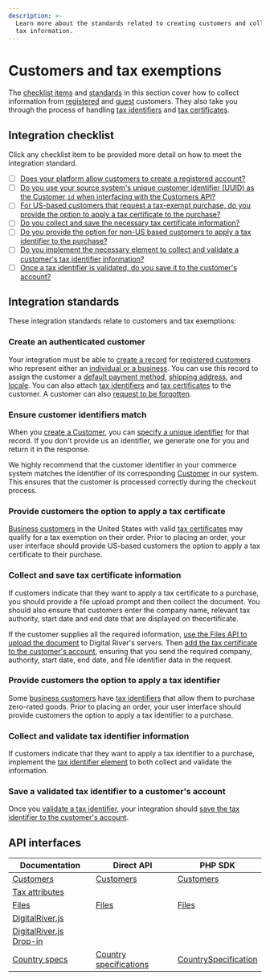 ```yaml
---
description: >-
  Learn more about the standards related to creating customers and collecting
  tax information.
---
```


# Customers and tax exemptions

The [checklist items](customers-and-tax-exemptions.md#integration-checklist) and [standards](customers-and-tax-exemptions.md#integration-standards) in this section cover how to collect information from [registered](../../../integration-options/checkouts/creating-checkouts/using-the-checkout-identifier.md#registered-checkouts-or-invoices) and [guest](../../../integration-options/checkouts/creating-checkouts/using-the-checkout-identifier.md#guest-checkouts-or-invoices) customers. They also take you through the process of handling [tax identifiers](../../../customer-management/setting-tax-related-attributes.md#tax-identifiers) and [tax certificates](../../../customer-management/setting-tax-related-attributes.md#tax-certificates).

## Integration checklist

Click any checklist item to be provided more detail on how to meet the integration standard.

* [ ] [Does your platform allow customers to create a registered account?](customers-and-tax-exemptions.md#create-an-authenticated-customer)
* [ ] [Do you use your source system's unique customer identifier (UUID) as the Customer `id` when interfacing with the Customers API?](customers-and-tax-exemptions.md#ensure-customer-identifiers-match)
* [ ] [For US-based customers that request a tax-exempt purchase, do you provide the option to apply a tax certificate to the purchase?](customers-and-tax-exemptions.md#provide-customers-the-option-to-apply-a-tax-certificate)
* [ ] [Do you collect and save the necessary tax certificate information?](customers-and-tax-exemptions.md#collect-and-save-tax-certificate-information)
* [ ] [Do you provide the option for non-US based customers to apply a tax identifier to the purchase?](customers-and-tax-exemptions.md#integrate-a-method-for-capturing-tax-identifiers)
* [ ] [Do you implement the necessary element to collect and validate a customer's tax identifier information?](customers-and-tax-exemptions.md#collect-and-validate-tax-identifier-information)
* [ ] [Once a tax identifier is validated, do you save it to the customer's account?](customers-and-tax-exemptions.md#save-a-validated-tax-identifier-to-a-customers-account)

## Integration standards

These integration standards relate to customers and tax exemptions:

### Create an authenticated customer

Your integration must be able to [create a record](../../../customer-management/creating-a-customer.md) for [registered customers](../../../integration-options/checkouts/creating-checkouts/using-the-checkout-identifier.md#registered-checkouts-or-invoices) who represent either an [individual or a business](../../../customer-management/creating-a-customer.md#customer-type). You can use this record to assign the customer a [default payment method](../../../customer-management/creating-a-customer.md#default-payment-source), [shipping address](../../../customer-management/creating-a-customer.md#shipping-address), and [locale](../../../customer-management/creating-a-customer.md#locale). You can also attach [tax identifiers](../../../customer-management/setting-tax-related-attributes.md#tax-identifiers) and [tax certificates](../../../customer-management/setting-tax-related-attributes.md#tax-certificates) to the customer. A customer can also [request to be forgotten](https://github.com/DigitalRiver/GitBook/blob/Digital-River-API-latest/developer-resources/standards-and-certifications/integration-checklists/broken-reference/README.md).

### Ensure customer identifiers match

When you [create a Customer](../../../customer-management/creating-a-customer.md), you can [specify a unique identifier](../../../customer-management/creating-a-customer.md#unique-identifier) for that record. If you don't provide us an identifier, we generate one for you and return it in the response.

We highly recommend that the customer identifier in your commerce system matches the identifier of its corresponding [Customer](https://www.digitalriver.com/docs/digital-river-api-reference/#tag/Customers) in our system. This ensures that the customer is processed correctly during the checkout process.

### Provide customers the option to apply a tax certificate

[Business customers](../../../customer-management/setting-tax-related-attributes.md#customer-type) in the United States with valid [tax certificates](../../../customer-management/setting-tax-related-attributes.md#tax-certificates) may qualify for a tax exemption on their order. Prior to placing an order, your user interface should provide US-based customers the option to apply a tax certificate to their purchase.

### Collect and save tax certificate information

If customers indicate that they want to apply a tax certificate to a purchase, you should provide a file upload prompt and then collect the document. You should also ensure that customers enter the company name, relevant tax authority, start date and end date that are displayed on thecertificate.

If the customer supplies all the required information, [use the Files API to upload the document](../../../developer-resources/digital-river-api-reference/files.md) to Digital River's servers. Then [add the tax certificate to the customer's account](../../../customer-management/setting-tax-related-attributes.md#adding-a-tax-certificate), ensuring that you send the required company, authority, start date, end date, and file identifier data in the request.

### Provide customers the option to apply a tax identifier <a href="#integrate-a-method-for-capturing-tax-identifiers" id="integrate-a-method-for-capturing-tax-identifiers"></a>

Some [business customers](../../../customer-management/setting-tax-related-attributes.md#customer-type) have [tax identifiers](../../../integration-options/checkouts/creating-checkouts/tax-identifiers.md) that allow them to purchase zero-rated goods. Prior to placing an order, your user interface should provide customers the option to apply a tax identifier to a purchase.

### Collect and validate tax identifier information

If customers indicate that they want to apply a tax identifier to a purchase, implement the [tax identifier element](https://github.com/DigitalRiver/GitBook/blob/Digital-River-API-latest/developer-resources/standards-and-certifications/integration-checklists/broken-reference/README.md) to both collect and validate the information.

### Save a validated tax identifier to a customer's account

Once you [validate a tax identifier](../../../integration-options/checkouts/creating-checkouts/tax-identifiers.md#validating-tax-identifiers), your integration should [save the tax identifier to the customer's account](../../../integration-options/checkouts/creating-checkouts/tax-identifiers.md#attaching-tax-identifiers-to-customers).

## API interfaces

| Documentation                                                                                                                                            | Direct API                                                                                                          | PHP SDK                                                                                                                |
| -------------------------------------------------------------------------------------------------------------------------------------------------------- | ------------------------------------------------------------------------------------------------------------------- | ---------------------------------------------------------------------------------------------------------------------- |
| [Customers](../../../customer-management/customers.md)                                                                                                   | [Customers](https://www.digitalriver.com/docs/digital-river-api-reference/#tag/Customers)                           | [Customers](https://github.com/DigitalRiver/digital-river-php/blob/main/docs/Model/Customer.md)                        |
| [Tax attributes](../../../integration-options/checkouts/creating-checkouts/tax-calculations.md)                                                          |                                                                                                                     |                                                                                                                        |
| [Files](../../../developer-resources/digital-river-api-reference/files.md)                                                                               | [Files](https://www.digitalriver.com/docs/digital-river-api-reference/#tag/Files)                                   | [Files](https://github.com/DigitalRiver/digital-river-php/blob/main/docs/Model/File.md)                                |
| [DigitalRiver.js](https://github.com/DigitalRiver/GitBook/blob/Digital-River-API-latest/payments/payment-integrations-1/digitalriver.js#getting-started) |                                                                                                                     |                                                                                                                        |
| [DigitalRiver.js Drop-in](../../../payments/payment-integrations-1/drop-in/)                                                                             |                                                                                                                     |                                                                                                                        |
| [Country specs](../../../integration-options/checkouts/creating-checkouts/country-specs.md)                                                              | [Country specifications](https://www.digitalriver.com/docs/digital-river-api-reference/#tag/Country-specifications) | [CountrySpecification](https://github.com/DigitalRiver/digital-river-php/blob/main/docs/Model/CountrySpecification.md) |
